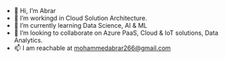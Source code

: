 - 👋 Hi, I’m Abrar
- 👀 I’m workingd in Cloud Solution Architecture.
- 🌱 I’m currently learning Data Science, AI & ML
- 💞️ I’m looking to collaborate on Azure PaaS, Cloud & IoT solutions, Data Analytics.
- 📫 I am reachable at mohammedabrar266@gmail.com

<!---
MohammedAbrar/MohammedAbrar is a ✨ special ✨ repository because its `README.md` (this file) appears on your GitHub profile.
You can click the Preview link to take a look at your changes.
--->
